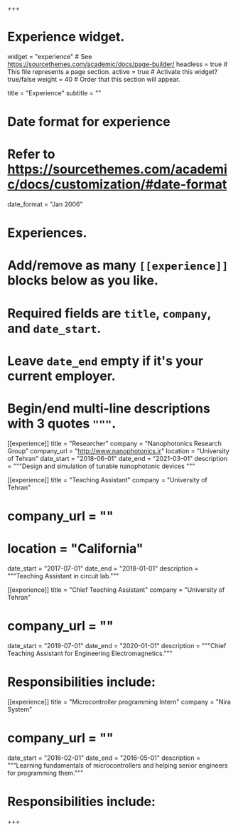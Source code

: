 +++
# Experience widget.
widget = "experience"  # See https://sourcethemes.com/academic/docs/page-builder/
headless = true  # This file represents a page section.
active = true  # Activate this widget? true/false
weight = 40  # Order that this section will appear.

title = "Experience"
subtitle = ""

# Date format for experience
#   Refer to https://sourcethemes.com/academic/docs/customization/#date-format
date_format = "Jan 2006"

# Experiences.
#   Add/remove as many `[[experience]]` blocks below as you like.
#   Required fields are `title`, `company`, and `date_start`.
#   Leave `date_end` empty if it's your current employer.
#   Begin/end multi-line descriptions with 3 quotes `"""`.

[[experience]]
  title = "Researcher"
  company = "Nanophotonics Research Group"
  company_url = "http://www.nanophotonics.ir"
  location = "University of Tehran"
  date_start = "2018-06-01"
  date_end = "2021-03-01"
  description = """Design and simulation of tunable nanophotonic devices """

[[experience]]
  title = "Teaching Assistant"
  company = "University of Tehran"
#  company_url = ""
#  location = "California"
  date_start = "2017-07-01"
  date_end = "2018-01-01"
  description = """Teaching Assistant in circuit lab."""


[[experience]]
  title = "Chief Teaching Assistant"
  company = "University of Tehran"
  #  company_url = ""
  date_start = "2019-07-01"
  date_end = "2020-01-01"
  description = """Chief Teaching Assistant for Engineering Electromagnetics."""
  #  Responsibilities include:



[[experience]]
  title = "Microcontroller programming Intern"
  company = "Nira System"
  #  company_url = ""
  date_start = "2016-02-01"
  date_end = "2016-05-01"
  description = """Learning fundamentals of microcontrollers and helping senior engineers for programming them."""
  #  Responsibilities include:
+++
